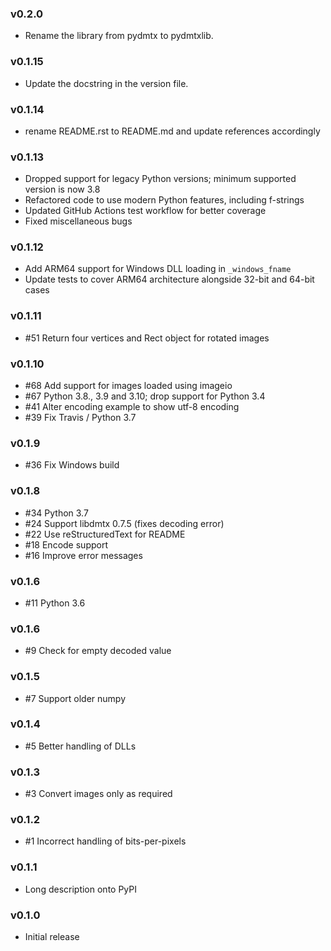 ### v0.2.0

* Rename the library from pydmtx to pydmtxlib.

### v0.1.15

* Update the docstring in the version file.

### v0.1.14

* rename README.rst to README.md and update references accordingly

### v0.1.13

* Dropped support for legacy Python versions; minimum supported version is now 3.8
* Refactored code to use modern Python features, including f-strings
* Updated GitHub Actions test workflow for better coverage
* Fixed miscellaneous bugs

### v0.1.12

* Add ARM64 support for Windows DLL loading in `_windows_fname`
* Update tests to cover ARM64 architecture alongside 32-bit and 64-bit cases

### v0.1.11

* #51 Return four vertices and Rect object for rotated images

### v0.1.10

* #68 Add support for images loaded using imageio
* #67 Python 3.8., 3.9 and 3.10; drop support for Python 3.4
* #41 Alter encoding example to show utf-8 encoding
* #39 Fix Travis / Python 3.7

### v0.1.9

* #36 Fix Windows build

### v0.1.8

* #34 Python 3.7
* #24 Support libdmtx 0.7.5 (fixes decoding error)
* #22 Use reStructuredText for README
* #18 Encode support
* #16 Improve error messages

### v0.1.6

* #11 Python 3.6

### v0.1.6

* #9 Check for empty decoded value

### v0.1.5

* #7 Support older numpy

### v0.1.4

* #5 Better handling of DLLs

### v0.1.3

* #3 Convert images only as required

### v0.1.2

* #1 Incorrect handling of bits-per-pixels

### v0.1.1

* Long description onto PyPI

### v0.1.0

* Initial release
